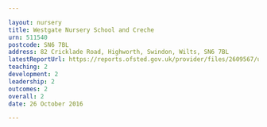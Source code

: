 ```yaml
---

layout: nursery
title: Westgate Nursery School and Creche
urn: 511540
postcode: SN6 7BL
address: 82 Cricklade Road, Highworth, Swindon, Wilts, SN6 7BL
latestReportUrl: https://reports.ofsted.gov.uk/provider/files/2609567/urn/511540.pdf
teaching: 2
development: 2
leadership: 2
outcomes: 2
overall: 2
date: 26 October 2016

---
```

